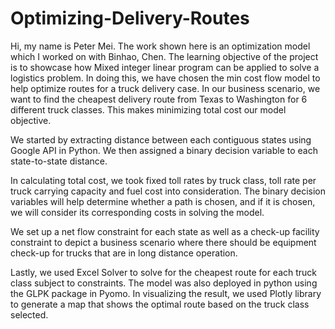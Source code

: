 # Optimizing-Delivery-Routes

Hi, my name is Peter Mei. The work shown here is an optimization model which I worked on with Binhao, Chen. The learning objective of the project is to showcase how Mixed integer linear program can be applied to solve a logistics problem. In doing this, we have chosen the min cost flow model to help optimize routes for a truck delivery case. In our business scenario, we want to find the cheapest delivery route from Texas to Washington for 6 different truck classes. This makes minimizing total cost our model objective. 

We started by extracting distance between each contiguous states using Google API in Python. We then assigned a binary decision variable to each state-to-state distance. 

In calculating total cost, we took fixed toll rates by truck class, toll rate per truck carrying capacity and fuel cost into consideration. The binary decision variables will help determine whether a path is chosen, and if it is chosen, we will consider its corresponding costs in solving the model. 

We set up a net flow constraint for each state as well as a check-up facility constraint to depict a business scenario where there should be equipment check-up for trucks that are in long distance operation. 

Lastly, we used Excel Solver to solve for the cheapest route for each truck class subject to constraints. The model was also deployed in python using the GLPK package in Pyomo. In visualizing the result, we used Plotly library to generate a map that shows the optimal route based on the truck class selected.  
